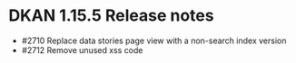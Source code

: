 # DKAN 1.15.5 Release notes

 - #2710 Replace data stories page view with a non-search index version
 - #2712 Remove unused xss code

